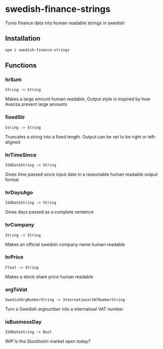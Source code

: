 # swedish-finance-strings
Turns finance data into human readable strings in swedish

## Installation
```bash
npm i swedish-finance-strings
```

## Functions

### hrSum
`String -> String`

Makes a large amount human readable. Output style is inspired by how Avanza present large amounts

### fixedStr
`String -> String`

Truncates a string into a fixed length. Output can be set to be right or left-aligned

### hrTimeSince
`ISODateString -> String`

Gives time passed since input date in a reasonable human readable output format

### hrDaysAgo
`ISODateString -> String`

Gives days passed as a complete sentence

### hrCompany
`String -> String`

Makes an official swedish company name human readable

### hrPrice
`Float -> String`

Makes a stock share price human readable

### orgToVat
`SwedishOrgNumberString -> InternationalVATNumberString`

Turn a Swedish orgnumber into a internatioal VAT number

### isBusinessDay
`ISODateString -> Bool`

*WIP* Is the Stockholm market open today?
